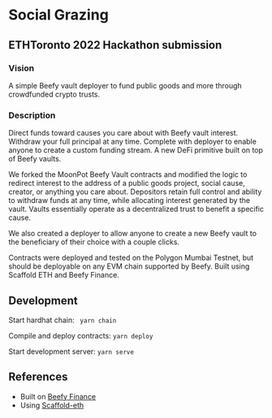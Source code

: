 # Social Grazing

## ETHToronto 2022 Hackathon submission

### Vision

A simple Beefy vault deployer to fund public goods and more through crowdfunded crypto trusts.

### Description

Direct funds toward causes you care about with Beefy vault interest. Withdraw your full principal at any time. Complete with deployer to enable anyone to create a custom funding stream. A new DeFi primitive built on top of Beefy vaults.

We forked the MoonPot Beefy Vault contracts and modified the logic to redirect interest to the address of a public goods project, social cause, creator, or anything you care about. Depositors retain full control and ability to withdraw funds at any time, while allocating interest generated by the vault. Vaults essentially operate as a decentralized trust to benefit a specific cause.

We also created a deployer to allow anyone to create a new Beefy vault to the beneficiary of their choice with a couple clicks.

Contracts were deployed and tested on the Polygon Mumbai Testnet, but should be deployable on any EVM chain supported by Beefy. Built using Scaffold ETH and Beefy Finance.



## Development

Start hardhat chain:
` yarn chain`

Compile and deploy contracts:
` yarn deploy `

Start development server:
` yarn serve `


## References

* Built on [Beefy Finance](https://github.com/beefyfinance/beefy-contracts)
* Using [Scaffold-eth](https://github.com/scaffold-eth/scaffold-eth)

